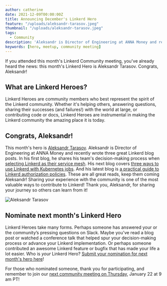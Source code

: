 ```yaml
---
author: catherine
date: 2021-12-09T00:00:00Z
title: Announcing December's Linkerd Hero
feature: "/uploads/aleksandr-tarasov.jpeg"
thumbnail: "/uploads/aleksandr-tarasov.jpeg"
tags:
  - Community
description: 'Aleksandr is Director of Engineering at ANNA Money and recently wrote three great Linkerd blog posts.'
keywords: [hero, meetup, community meeting]
---
```

If you attended this month's Linkerd Community meeting, you've already heard
the news: this month's Linkerd Hero is Aleksandr Tarasov. Congrats,
Aleksandr!

## What are Linkerd Heroes?

Linkerd Heroes are community members who best represent the spirit of the
Linkerd community. Whether it's helping others, answering questions, sharing
their successes (and failures!) with the world at large, or contributing code
or docs, Linkerd Heroes are instrumental in making the Linkerd community the
amazing place it is today.

## Congrats, Aleksandr!

This month's hero is [Aleksandr Tarasov](https://github.com/aatarasoff).
Aleksandr is Director of Engineering at ANNA Money and recently wrote three
great Linkerd blog posts. In his first blog, he shares his team's
decision-making process when
[selecting Linkerd as their service mesh](https://aatarasoff.medium.com/the-journey-to-service-mesh-part-2-how-we-met-linkerd-cd32a6e9fa63).
His next blog covers
[three ways to use Linkerd with Kubernetes jobs](https://itnext.io/three-ways-to-use-linkerd-with-kubernetes-jobs-c12ccc6d4c7c).
And his latest blog is
[a practical guide to Linkerd authorization policies](https://itnext.io/a-practical-guide-for-linkerd-authorization-policies-6cfdb50392e9).
These are all great reads, keep them coming Aleksandr! Sharing your
experience with the community is one of the most valuable ways to
contribute to Linkerd! Thank you, Aleksandr, for sharing your journey
so others can learn from it!

![Aleksandr Tarasov](/uploads/aleksandr-tarasov.jpeg)

## Nominate next month's Linkerd Hero

Linkerd Heroes take many forms. Perhaps someone has answered your or the
community’s pressing questions on Slack. Maybe you've read a blog post or
watched a conference talk that helped spur your decision-making process or
advance your Linkerd implementation. Or perhaps someone contributed an
awesome Linkerd feature or bugfix that has made your life a lot easier.
Who is *your* Linkerd Hero?
[Submit your nomination for next month's hero here](https://docs.google.com/forms/d/e/1FAIpQLSfNv--UnbbZSzW7J3SbREIMI-HaooyX9im8yLIGB7M_LKT_Fw/viewform?usp=sf_link)!

For those who nominated someone, thank you for participating, and
remember to join our
[next community meeting on Thursday](https://community.cncf.io/events/details/cncf-linkerd-community-presents-january-linkerd-online-community-meetup/), January 22 at 9 am PT!
